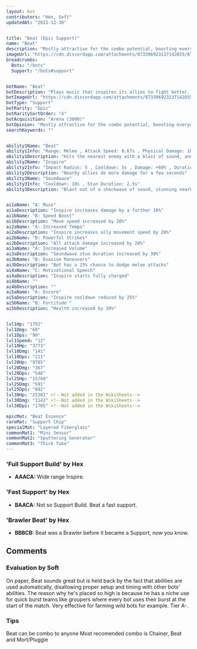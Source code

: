 ```yaml
---
layout: bot
contributors: "Hex, Soft"
updatedAt: "2021-12-30"


title: "Beat (Epic Support)"
name: "Beat"
description: "Mostly attractive for the combo potential, boosting everyone's damage can be extremely powerful. Also a suprisingly viable melee bot with Stun and decent HP/dmg\n- Speciality: AoE damage Boost\n- Combo: any Damage Dealer\n- Note: you mostly get one shot at boosting your ranged damage dealers, then Beat runs to the front line"
imageUrl: "https://cdn.discordapp.com/attachments/873396923137142855/873397691709804574/beat.png"
breadcrumbs:
  Bots: "/bots"
  Support: "/bots#support"


botName: "Beat"
botDescription: "Plays music that inspires its allies to fight better. Comes with a built-in karaoke mode."
botImageUrl: "https://cdn.discordapp.com/attachments/873396923137142855/873397691709804574/beat.png"
botType: "Support"
botRarity: "Epic"
botRaritySortOrder: "4"
botAcquisition: "Arena (3000)"
botOpinion: "Mostly attractive for the combo potential, boosting everyone's damage can be extremely powerful. Also a suprisingly viable melee bot with Stun and decent HP/dmg"
searchKeywords: ""


ability1Name: "Beat"
ability1Info: "Range: Melee , Attack Speed: 0.67s , Physical Damage: 100%"
ability1Description: "Hits the nearest enemy with a blast of sound, and its fist"
ability2Name: "Inspire"
ability2Info: "Impact Radius: 5 , Cooldown: 5s , Damage: +60% , Duration: 3.5s"
ability2Description: "Nearby allies do more damage for a few seconds"
ability3Name: "Soundwave"
ability3Info: "Cooldown: 10s , Stun Duration: 2.5s"
ability3Description: "Blast out of a shockwave of sound, stunning nearby enemies"


ai1aName: "A: Muse"
ai1aDescription: "Inspire increases damage by a further 10%"
ai1bName: "B: Speed Boost"
ai1bDescription: "Move speed increased by 20%"
ai2aName: "A: Increased Tempo"
ai2aDescription: "Inspire increases ally movement speed by 20%"
ai2bName: "B: Powerful Strikes"
ai2bDescription: "All attack damage increased by 20%"
ai3aName: "A: Increased Volume"
ai3aDescription: "Soundwave stun duration increased by 30%"
ai3bName: "B: Evasive Maneuvers"
ai3bDescription: "Bot has a 25% chance to dodge melee attacks"
ai4aName: "C: Motivational Speech"
ai4aDescription: "Inspire starts fully charged"
ai4bName: ""
ai4bDescription: ""
ai5aName: "A: Encore"
ai5aDescription: "Inspire cooldown reduced by 25%"
ai5bName: "B: Fortitude "
ai5bDescription: "Health increased by 20%"


lvl1Hp: "1792"
lvl1Dmg: "60"
lvl1Dps: "90"
lvl1Speed: "12"
lvl10Hp: "3773"
lvl10Dmg: "141"
lvl10Dps: "211"
lvl20Hp: "9785"
lvl20Dmg: "367"
lvl20Dps: "548"
lvl25Hp: "15760"
lvl25Dmg: "591"
lvl25Dps: "882"
lvl30Hp: "25381" <!--Not added in the WikiSheets-->
lvl30Dmg: "1142" <!--Not added in the WikiSheets-->
lvl30Dps: "1705" <!--Not added in the WikiSheets-->

epicMat: "Beat Essence"
rareMat: "Support Chip"
specialMat: "Layered Fiberglass"
commonMat1: "Mini Sensor"
commonMat2: "Sputtering Generator"
commonMat3: "Thick Tube"
---
```


### 'Full Support Build' by Hex
- **AAACA:** Wide range Inspire.

### 'Fast Support' by Hex
- **BAACA:** Not so Support Build. Beat a fast support. 

### 'Brawler Beat' by Hex
- **BBBCB:** Beat was a Brawler before it became a Support, now you know.

## Comments

### Evaluation by Soft
On paper, Beat sounds great but is held back by the fact that abilities are used automatically, disallowing proper setup and timing with other bots' abilities. The reason why he's placed so high is because he has a niche use for quick burst teams like groupers where every bot uses their burst at the start of the match. Very effective for farming wild bots for example. Tier A-.

### Tips
Beat can be combo to anyone
Most recomended combo is Chainer, Beat and Mort/Pluggie

